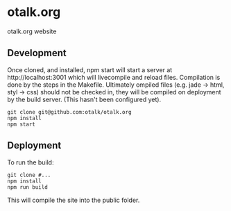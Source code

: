 # otalk.org

otalk.org website

## Development

Once cloned, and installed, npm start will start a server at http://localhost:3001 which will livecompile and reload files. Compilation is done by the steps in the Makefile. Ultimately ompiled files (e.g. jade -> html, styl -> css) should not be checked in, they will be compiled on deployment by the build server. (This hasn't been configured yet).

```
git clone git@github.com:otalk/otalk.org
npm install
npm start
```

## Deployment

To run the build:

```
git clone #...
npm install
npm run build
```

This will compile the site into the public folder.
